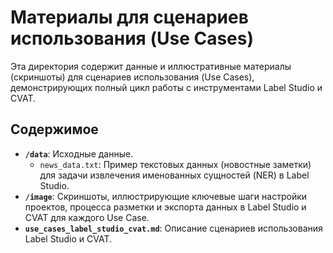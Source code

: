 # Материалы для сценариев использования (Use Cases)

Эта директория содержит данные и иллюстративные материалы (скриншоты) для сценариев использования (Use Cases), демонстрирующих полный цикл работы с инструментами Label Studio и CVAT.

## Содержимое

*   **`/data`**: Исходные данные.
    *   `news_data.txt`: Пример текстовых данных (новостные заметки) для задачи извлечения именованных сущностей (NER) в Label Studio.
*   **`/image`**: Скриншоты, иллюстрирующие ключевые шаги настройки проектов, процесса разметки и экспорта данных в Label Studio и CVAT для каждого Use Case.
*   **`use_cases_label_studio_cvat.md`**: Описание сценариев использования Label Studio и CVAT.